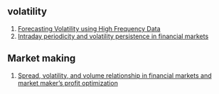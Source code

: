 ## volatility
1. [Forecasting Volatility using High Frequency Data](http://citeseerx.ist.psu.edu/viewdoc/download?doi=10.1.1.458.6732&rep=rep1&type=pdf)
2. [Intraday periodicity and volatility persistence in financial markets](http://public.econ.duke.edu/~boller/Published_Papers/joef_97.pdf)

## Market making 
1. [Spread, volatility, and volume relationship in financial markets and market maker’s profit optimization](https://arxiv.org/pdf/1606.07381.pdf)
